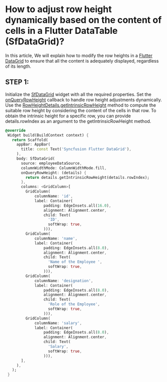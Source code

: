# How to adjust row height dynamically based on the content of cells in a Flutter DataTable (SfDataGrid)?

In this article, We will explain how to modify the row heights in a [Flutter DataGrid](https://www.syncfusion.com/flutter-widgets/flutter-datagrid) to ensure that all the content is adequately displayed, regardless of its length.

## STEP 1:
Initialize the [SfDataGrid](https://pub.dev/documentation/syncfusion_flutter_datagrid/latest/datagrid/SfDataGrid-class.html) widget with all the required properties. Set the [onQueryRowHeight](https://pub.dev/documentation/syncfusion_flutter_datagrid/latest/datagrid/SfDataGrid/onQueryRowHeight.html) callback to handle row height adjustments dynamically. Use the [RowHeightDetails.getIntrinsicRowHeight](https://pub.dev/documentation/syncfusion_flutter_datagrid/latest/datagrid/RowHeightDetails/getIntrinsicRowHeight.html) method to compute the suitable row height by considering the content of the cells in that row. To obtain the intrinsic height for a specific row, you can provide details.rowIndex as an argument to the getIntrinsicRowHeight method.

 ```dart
@override
  Widget build(BuildContext context) {
    return Scaffold(
      appBar: AppBar(
        title: const Text('Syncfusion Flutter DataGrid'),
      ),
      body: SfDataGrid(
        source: employeeDataSource,
        columnWidthMode: ColumnWidthMode.fill,
        onQueryRowHeight: (details) {
          return details.getIntrinsicRowHeight(details.rowIndex);
        },
        columns: <GridColumn>[
          GridColumn(
              columnName: 'id',
              label: Container(
                  padding: EdgeInsets.all(16.0),
                  alignment: Alignment.center,
                  child: Text(
                    'ID',
                    softWrap: true,
                  ))),
          GridColumn(
              columnName: 'name',
              label: Container(
                  padding: EdgeInsets.all(8.0),
                  alignment: Alignment.center,
                  child: Text(
                    'Name of the Employee ',
                    softWrap: true,
                  ))),
          GridColumn(
              columnName: 'designation',
              label: Container(
                  padding: EdgeInsets.all(8.0),
                  alignment: Alignment.center,
                  child: Text(
                    'Role of the Employee',
                    softWrap: true,
                  ))),
          GridColumn(
              columnName: 'salary',
              label: Container(
                  padding: EdgeInsets.all(8.0),
                  alignment: Alignment.center,
                  child: Text(
                    'Salary',
                    softWrap: true,
                  ))),
        ],
      ),
    );
  }

 ```